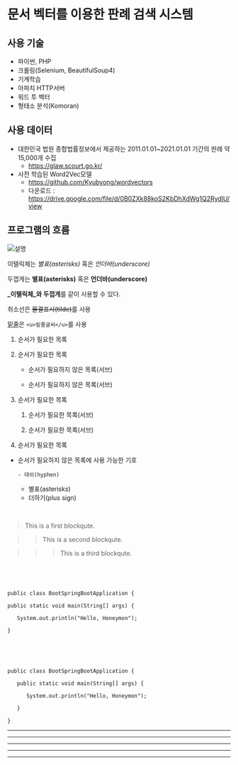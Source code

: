 # 문서 벡터를 이용한 판례 검색 시스템




## 사용 기술
   - 파이썬, PHP
   - 크롤링(Selenium, BeautifulSoup4)
   - 기계학습 
   - 아파치 HTTP서버
   - 워드 투 벡터
   - 형태소 분석(Komoran)


## 사용 데이터
   - 대한민국 법원 종합법률정보에서 제공하는 2011.01.01~2021.01.01 기간의 판례 약 15,000개 수집
      - https://glaw.scourt.go.kr/  
   - 사전 학습된 Word2Vec모델
      - https://github.com/Kyubyong/wordvectors
      - 다운로드 : https://drive.google.com/file/d/0B0ZXk88koS2KbDhXdWg1Q2RydlU/view



## 프로그램의 흐름

![설명](https://user-images.githubusercontent.com/52062016/108168241-50a58a00-713a-11eb-8305-2ff6f0e2a979.png)


이텔릭체는 *별표(asterisks)* 혹은 _언더바(underscore)_ 

두껍게는 **별표(asterisks)** 혹은 __언더바(underscore)__ 

**_이텔릭체_와 두껍게**를 같이 사용할 수 있다. 

취소선은 ~~물결표시(tilde)~~를 사용 

<u>밑줄</u>은 `<u>밑줄글씨</u>`를 사용 



1. 순서가 필요한 목록

1. 순서가 필요한 목록

   - 순서가 필요하지 않은 목록(서브) 

   - 순서가 필요하지 않은 목록(서브) 

1. 순서가 필요한 목록

   1. 순서가 필요한 목록(서브)

   1. 순서가 필요한 목록(서브)

1. 순서가 필요한 목록

- 순서가 필요하지 않은 목록에 사용 가능한 기호

      - 대쉬(hyphen) 

   * 별표(asterisks)

   + 더하기(plus sign)

​

> This is a first blockqute.

>   > This is a second blockqute.

>   >   > This is a third blockqute.

​
<pre>

<code>
public class BootSpringBootApplication {

public static void main(String[] args) {

   System.out.println("Hello, Honeymon");

}
</code>

</pre>

​

```
public class BootSpringBootApplication {

   public static void main(String[] args) {

      System.out.println("Hello, Honeymon");

   }

}
```


* * *

***

*****

- - -

---------------------------------------

